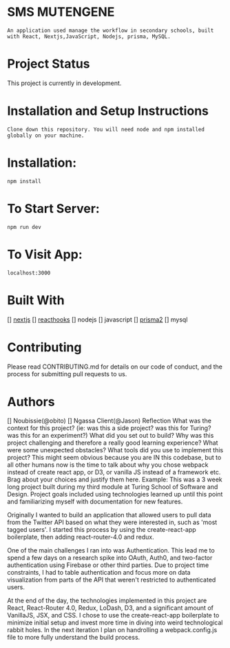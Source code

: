 <h1> SMS MUTENGENE </h1>

    An application used manage the workflow in secondary schools, built with React, Nextjs,JavaScript, Nodejs, prisma, MySQL.

<h1>Project Status</h1>
This project is currently in development.



<h1>Installation and Setup Instructions</h1>

    Clone down this repository. You will need node and npm installed globally on your machine.

<h1>Installation:</h1>

    npm install


<h1>To Start Server:</h1>

    npm run dev


<h1>To Visit App:</h1>

    localhost:3000

<h1>Built With</h1>
[] <a href="https://nextjs.org/docs">nextjs</a>
[] <a href="https://reactjs.org/docs/hooks-intro.html">reacthooks</a>
[] nodejs
[] javascript
[] <a href="https://www.prisma.io/docs/">prisma2</a>
[] mysql
<h1>Contributing</h1>
    Please read CONTRIBUTING.md for details on our code of conduct, and the process for submitting pull requests to us.

<h1>Authors</h1>
[] Noubissie(@obito)
[] Ngassa Client(@Jason)
Reflection
What was the context for this project? (ie: was this a side project? was this for Turing? was this for an experiment?)
What did you set out to build?
Why was this project challenging and therefore a really good learning experience?
What were some unexpected obstacles?
What tools did you use to implement this project?
This might seem obvious because you are IN this codebase, but to all other humans now is the time to talk about why you chose webpack instead of create react app, or D3, or vanilla JS instead of a framework etc. Brag about your choices and justify them here.
Example:
This was a 3 week long project built during my third module at Turing School of Software and Design. Project goals included using technologies learned up until this point and familiarizing myself with documentation for new features.

Originally I wanted to build an application that allowed users to pull data from the Twitter API based on what they were interested in, such as 'most tagged users'. I started this process by using the create-react-app boilerplate, then adding react-router-4.0 and redux.

One of the main challenges I ran into was Authentication. This lead me to spend a few days on a research spike into OAuth, Auth0, and two-factor authentication using Firebase or other third parties. Due to project time constraints, I had to table authentication and focus more on data visualization from parts of the API that weren't restricted to authenticated users.

At the end of the day, the technologies implemented in this project are React, React-Router 4.0, Redux, LoDash, D3, and a significant amount of VanillaJS, JSX, and CSS. I chose to use the create-react-app boilerplate to minimize initial setup and invest more time in diving into weird technological rabbit holes. In the next iteration I plan on handrolling a webpack.config.js file to more fully understand the build process.

